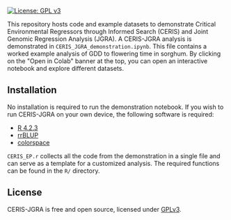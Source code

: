 [![License: GPL v3](https://img.shields.io/badge/License-GPL%20v3-blue.svg)](http://www.gnu.org/licenses/gpl-3.0)

This repository hosts code and example datasets to demonstrate Critical Environmental Regressors through Informed Search (CERIS) and Joint Genomic Regression Analysis (JGRA). A CERIS-JGRA analysis is demonstrated in `CERIS_JGRA_demonstration.ipynb`. This file contains a worked example analysis of GDD to flowering time in sorghum. By clicking on the "Open in Colab" banner at the top, you can open an interactive notebook and explore different datasets.

## Installation

No installation is required to run the demonstration notebook. If you wish to run CERIS-JGRA on your own device, the following software is required:

  - [R 4.2.3](https://cran.r-project.org/)
  - [rrBLUP](https://cran.r-project.org/web/packages/rrBLUP/index.html)
  - [colorspace](https://cran.r-project.org/web/packages/colorspace/index.html)

`CERIS_EP.r` collects all the code from the demonstration in a single file and can serve as a template for a customized analysis. The required functions can be found in the `R/` directory.

## License
CERIS-JGRA is free and open source, licensed under [GPLv3](https://github.com/github/choosealicense.com/blob/gh-pages/_licenses/gpl-3.0.txt).
